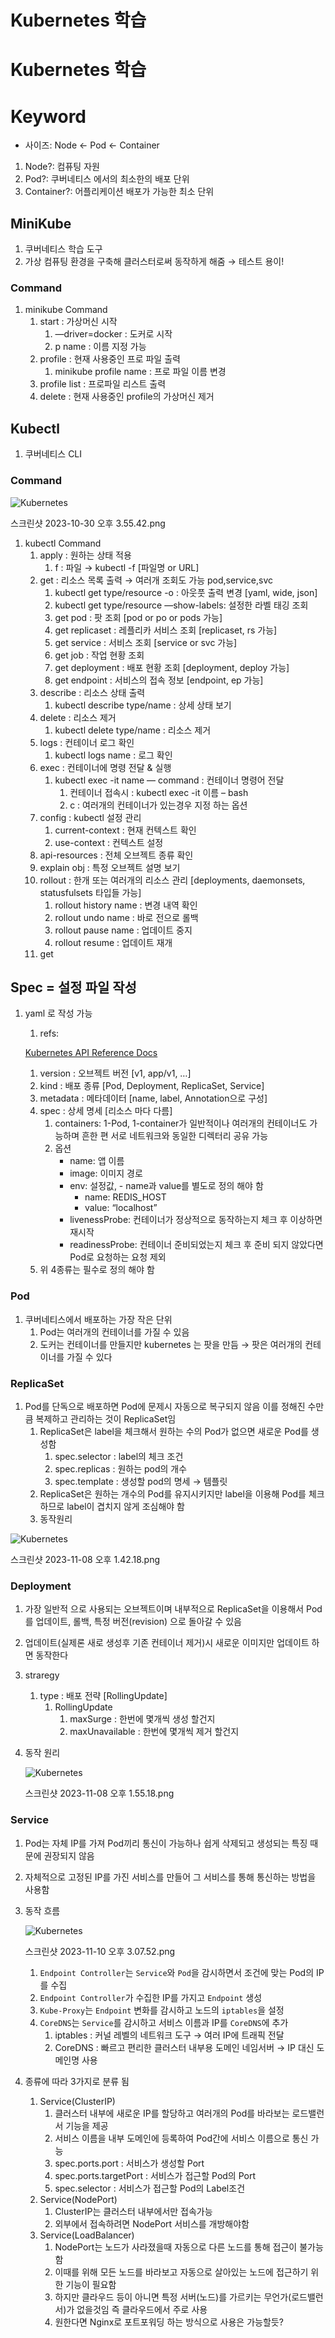 # Kubernetes 학습

# Kubernetes 학습

# Keyword

- 사이즈: Node ← Pod ← Container
1. Node?: 컴퓨팅 자원
2. Pod?: 쿠버네티스 에서의 최소한의 배포 단위
3. Container?: 어플리케이션 배포가 가능한 최소 단위

## MiniKube

1. 쿠버네티스 학습 도구
2. 가상 컴퓨팅 환경을 구축해 클러스터로써 동작하게 해줌 → 테스트 용이!

### Command

1. minikube Command
    1. start : 가상머신 시작
        1. —driver=docker : 도커로 시작
        2. p name : 이름 지정 가능
    2. profile : 현재 사용중인 프로 파일 출력
        1. minikube profile name : 프로 파일 이름 변경
    3. profile list : 프로파일 리스트 출력
    4. delete : 현재 사용중인 profile의 가상머신 제거

## Kubectl

1. 쿠버네티스 CLI

### Command

![Kubernetes](./resource/alias_command.png)

스크린샷 2023-10-30 오후 3.55.42.png

1. kubectl Command
    1. apply : 원하는 상태 적용
        1. f : 파일 → kubectl -f [파일명 or URL]
    2. get : 리소스 목록 출력 → 여러개 조회도 가능 pod,service,svc
        1. kubectl get type/resource -o : 아웃풋 출력 변경 [yaml, wide, json]
        2. kubectl get type/resource —show-labels: 설정한 라벨 태깅 조회
        3. get pod : 팟 조회 [pod or po or pods 가능]
        4. get replicaset : 레플리카 서비스 조회 [replicaset, rs 가능]
        5. get service : 서비스 조회 [service or svc 가능]
        6. get job : 작업 현황 조회
        7. get deployment : 배포 현황 조회 [deployment, deploy 가능]
        8. get endpoint : 서비스의 접속 정보 [endpoint, ep 가능]
    3. describe : 리소스 상태 출력
        1. kubectl describe type/name : 상세 상태 보기
    4. delete : 리소스 제거
        1. kubectl delete type/name : 리소스 제거
    5. logs : 컨테이너 로그 확인
        1. kubectl logs name : 로그 확인
    6. exec : 컨테이너에 명령 전달 & 실행
        1. kubectl exec -it name — command : 컨테이너 명령어 전달
            1. 컨테이너 접속시 : kubectl exec -it 이름 – bash
            2. c : 여러개의 컨테이너가 있는경우 지정 하는 옵션
    7. config : kubectl 설정 관리
        1. current-context : 현재 컨텍스트 확인
        2. use-context : 컨텍스트 설정
    8. api-resources : 전체 오브젝트 종류 확인
    9. explain obj : 특정 오브젝트 설명 보기
    10. rollout : 한개 또는 여러개의 리소스 관리 [deployments, daemonsets, statusfulsets 타입들 가능]
        1. rollout history name : 변경 내역 확인
        2. rollout undo name : 바로 전으로 롤백
        3. rollout pause name : 업데이트 중지
        4. rollout resume : 업데이트 재개
    11. get

## Spec = 설정 파일 작성

1. yaml 로 작성 가능
    1. refs:
    
    [Kubernetes API Reference Docs](https://kubernetes.io/docs/reference/generated/kubernetes-api/v1.23/#podspec-v1-core)
    
    1. version : 오브젝트 버전 [v1, app/v1, …]
    2. kind : 배포 종류 [Pod, Deployment, ReplicaSet, Service]
    3. metadata : 메타데이터 [name, label, Annotation으로 구성]
    4. spec : 상세 명세 [리소스 마다 다름]
        1. containers: 1-Pod, 1-container가 일반적이나 여러개의 컨테이너도 가능하며
        흔한 편 서로 네트워크와 동일한 디렉터리 공유 가능
        2. 옵션
            - name: 앱 이름
            - image: 이미지 경로
            - env: 설정값, - name과 value를 별도로 정의 해야 함
                - name: REDIS_HOST
                - value: “localhost”
            - livenessProbe: 컨테이너가 정상적으로 동작하는지 체크 후 이상하면 재시작
            - readinessProbe: 컨테이너 준비되었는지 체크 후 준비 되지 않았다면 Pod로 요청하는 요청 제외
    5. 위 4종류는 필수로 정의 해야 함

### Pod

1. 쿠버네티스에서 배포하는 가장 작은 단위
    1. Pod는 여러개의 컨테이너를 가질 수 있음
    2. 도커는 컨테이너를 만들지만 kubernetes 는 팟을 만듬 → 팟은 여러개의 컨테이너를 가질 수 있다

### ReplicaSet

1. Pod를 단독으로 배포하면 Pod에 문제시 자동으로 복구되지 않음
이를 정해진 수만큼 복제하고 관리하는 것이 ReplicaSet임
    1. ReplicaSet은 label을 체크해서 원하는 수의 Pod가 없으면 새로운 Pod를 생성함
        1. spec.selector : label의 체크 조건
        2. spec.replicas : 원하는 pod의 개수
        3. spec.template : 생성할 pod의 명세 → 템플릿
    2. ReplicaSet은 원하는 개수의 Pod를 유지시키지만 label을 이용해 Pod를 체크하므로
    label이 겹치지 않게 조심해야 함
    3. 동작원리

![Kubernetes](./resource/replicaset_flow.png)

스크린샷 2023-11-08 오후 1.42.18.png

### Deployment

1. 가장 일반적 으로 사용되는 오브젝트이며 내부적으로 ReplicaSet을 이용해서
Pod를 업데이트, 롤백, 특정 버전(revision) 으로 돌아갈 수 있음
2. 업데이트(실제론 새로 생성후 기존 컨테이너 제거)시 새로운 이미지만 업데이트 하면 동작한다
3. straregy
    1. type : 배포 전략 [RollingUpdate]
        1. RollingUpdate
            1. maxSurge : 한번에 몇개씩 생성 할건지
            2. maxUnavailable : 한번에 몇개씩 제거 할건지
4. 동작 원리
    
    ![Kubernetes](./resource/deployment_flow.png)
    
    스크린샷 2023-11-08 오후 1.55.18.png
    

### Service

1. Pod는 자체 IP를 가져 Pod끼리 통신이 가능하나 쉽게 삭제되고 생성되는 특징 때문에 권장되지 않음
2. 자체적으로 고정된 IP를 가진 서비스를 만들어 그 서비스를 통해 통신하는 방법을 사용함
3. 동작 흐름
    
    ![Kubernetes](./resource/service_flow.png)
    
    스크린샷 2023-11-10 오후 3.07.52.png
    
    1. `Endpoint Controller`는 `Service`와 `Pod`을 감시하면서 조건에 맞는 Pod의 IP를 수집
    2. `Endpoint Controller`가 수집한 IP를 가지고 `Endpoint` 생성
    3. `Kube-Proxy`는 `Endpoint` 변화를 감시하고 노드의 `iptables`을 설정
    4. `CoreDNS`는 `Service`를 감시하고 서비스 이름과 IP를 `CoreDNS`에 추가
        1. iptables : 커널 레벨의 네트워크 도구 → 여러 IP에 트래픽 전달
        2. CoreDNS : 빠르고 편리한 클러스터 내부용 도메인 네임서버 → IP 대신 도메인명 사용
4. 종류에 따라 3가지로 분류 됨
    1. Service(ClusterIP)
        1. 클러스터 내부에 새로운 IP를 할당하고 여러개의 Pod를 바라보는 로드밸런서 기능을 제공
        2. 서비스 이름을 내부 도메인에 등록하여 Pod간에 서비스 이름으로 통신 가능
        3. spec.ports.port : 서비스가 생성할 Port
        4. spec.ports.targetPort : 서비스가 접근할 Pod의 Port
        5. spec.selector : 서비스가 접근할 Pod의 Label조건
    2. Service(NodePort)
        1. ClusterIP는 클러스터 내부에서만 접속가능
        2. 외부에서 접속하려면 NodePort 서비스를 개방해야함
    3. Service(LoadBalancer)
        1. NodePort는 노드가 사라졌을때 자동으로 다른 노드를 통해 접근이 불가능함
        2. 이때를 위해 모든 노드를 바라보고 자동으로 살아있는 노드에 접근하기 위한 기능이 필요함
        3. 하지만 클라우드 등이 아니면 특정 서버(노드)를 가르키는 무언가(로드밸런서)가 없을것임
        즉 클라우드에서 주로 사용
        4. 원한다면 Nginx로 포트포워딩 하는 방식으로 사용은 가능할듯?